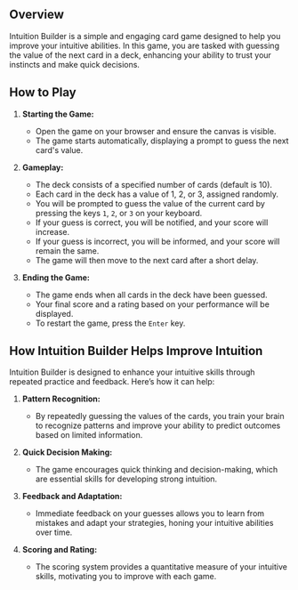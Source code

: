 ## Overview

Intuition Builder is a simple and engaging card game designed to help you improve your intuitive abilities. In this game, you are tasked with guessing the value of the next card in a deck, enhancing your ability to trust your instincts and make quick decisions.

## How to Play

1. **Starting the Game:**
   - Open the game on your browser and ensure the canvas is visible.
   - The game starts automatically, displaying a prompt to guess the next card's value.

2. **Gameplay:**
   - The deck consists of a specified number of cards (default is 10).
   - Each card in the deck has a value of 1, 2, or 3, assigned randomly.
   - You will be prompted to guess the value of the current card by pressing the keys `1`, `2`, or `3` on your keyboard.
   - If your guess is correct, you will be notified, and your score will increase.
   - If your guess is incorrect, you will be informed, and your score will remain the same.
   - The game will then move to the next card after a short delay.

3. **Ending the Game:**
   - The game ends when all cards in the deck have been guessed.
   - Your final score and a rating based on your performance will be displayed.
   - To restart the game, press the `Enter` key.

## How Intuition Builder Helps Improve Intuition

Intuition Builder is designed to enhance your intuitive skills through repeated practice and feedback. Here’s how it can help:

1. **Pattern Recognition:**
   - By repeatedly guessing the values of the cards, you train your brain to recognize patterns and improve your ability to predict outcomes based on limited information.

2. **Quick Decision Making:**
   - The game encourages quick thinking and decision-making, which are essential skills for developing strong intuition.

3. **Feedback and Adaptation:**
   - Immediate feedback on your guesses allows you to learn from mistakes and adapt your strategies, honing your intuitive abilities over time.

4. **Scoring and Rating:**
   - The scoring system provides a quantitative measure of your intuitive skills, motivating you to improve with each game.
